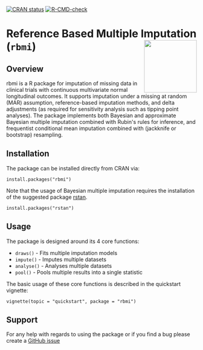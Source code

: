 <!-- badges: start -->
[![CRAN
status](https://www.r-pkg.org/badges/version/rbmi)](https://cran.r-project.org/package=rbmi)
[![R-CMD-check](https://github.com/insightsengineering/rbmi/actions/workflows/on_push.yaml/badge.svg?branch=main)](https://github.com/insightsengineering/rbmi/actions/workflows/on_push.yaml)
<!-- badges: end -->

# Reference Based Multiple Imputation (`rbmi`) <a href='https://insightsengineering.github.io/rbmi/'><img src="man/figures/logo.png" align="right" height="139" style="max-width: 100%; max-height: 139px;"/></a  >


## Overview

rbmi is a R package for imputation of missing data in clinical trials with continuous multivariate normal longitudinal outcomes. 
It supports imputation under a missing at random (MAR) assumption, reference-based imputation methods, 
and delta adjustments (as required for sensitivity analysis such as tipping point analyses). The package implements both Bayesian and 
approximate Bayesian multiple imputation combined with Rubin's rules for inference, and frequentist conditional mean imputation combined with 
(jackknife or bootstrap) resampling. 

## Installation

The package can be installed directly from CRAN via:

```
install.packages("rbmi")
```

Note that the usage of Bayesian multiple imputation requires the installation of the suggested 
package [rstan](https://CRAN.R-project.org/package=rstan).
```
install.packages("rstan")
```

## Usage

The package is designed around its 4 core functions:

- `draws()` - Fits multiple imputation models
- `impute()` - Imputes multiple datasets
- `analyse()` - Analyses multiple datasets
- `pool()` - Pools multiple results into a single statistic

The basic usage of these core functions is described in the quickstart vignette:

```
vignette(topic = "quickstart", package = "rbmi")
```

## Support

For any help with regards to using the package or if you find a bug please create a [GitHub issue](https://github.com/insightsengineering/rbmi/issues)
 
